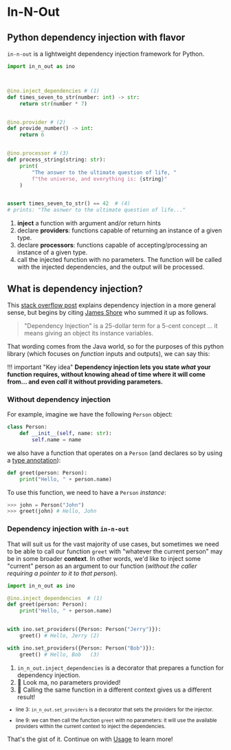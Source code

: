 # In-N-Out

## Python dependency injection with flavor

`in-n-out` is a lightweight dependency injection framework for Python.

```python
import in_n_out as ino



@ino.inject_dependencies # (1)
def times_seven_to_str(number: int) -> str:
    return str(number * 7)


@ino.provider # (2)
def provide_number() -> int:
    return 6


@ino.processor # (3)
def process_string(string: str):
    print(
        "The answer to the ultimate question of life, "
        f"the universe, and everything is: {string}"
    )


assert times_seven_to_str() == 42  # (4)
# prints: "The asnwer to the ultimate question of life..."
```

1. **inject** a function with argument and/or return hints
2. declare **providers**: functions capable of returning an instance of a given type.
3. declare **processors**: functions capable of accepting/processing an instance of a given type.
4. call the injected function with no parameters.  The function will be called with the injected dependencies, and the output will be processed.


## What is dependency injection?

This [stack overflow post](https://stackoverflow.com/questions/130794/what-is-dependency-injection)
explains dependency injection in a more general sense, but begins by citing [James Shore](https://www.jamesshore.com/v2/blog/2006/dependency-injection-demystified) who summed it up as follows.

> "Dependency Injection" is a 25-dollar term for a 5-cent concept ... it means giving an object its instance variables.

That wording comes from the Java world, so for the purposes of this python library (which focuses on *function* inputs and outputs), we can say this:

!!! important "Key idea"
    **Dependency injection lets you state *what* your function requires, without knowing ahead of time where it will come from... and even
    *call* it without providing parameters.**

### Without dependency injection

For example, imagine we have the following `Person` object:

```python
class Person:
    def __init__(self, name: str):
        self.name = name
```

we also have a function that operates on a `Person` (and declares so by using a [type annotation](https://docs.python.org/3/library/typing.html)):

```python
def greet(person: Person):
    print("Hello, " + person.name)
```

To use this function, we need to have a `Person` *instance*:

```python
>>> john = Person("John")
>>> greet(john) # Hello, John
```

### Dependency injection with `in-n-out`

That will suit us for the vast majority of use cases, but sometimes we need to
be able to call our function `greet` with "whatever the current person" may be
in some broader **context**. In other words, we'd like to inject some "current"
person as an argument to our function (*without the caller requiring a pointer to it to that person*).

``` python linenums="1"
import in_n_out as ino

@ino.inject_dependencies  # (1)
def greet(person: Person):
    print("Hello, " + person.name)


with ino.set_providers({Person: Person("Jerry")}):
    greet() # Hello, Jerry (2)

with ino.set_providers({Person: Person("Bob")}):
    greet() # Hello, Bob   (3)
```

1. `in_n_out.inject_dependencies` is a decorator that prepares a function for dependency injection.
2. :eyes: Look ma, no parameters provided!
3. :tada: Calling the same function in a different context gives us a different result!

<small>

- line 3: `in_n_out.set_providers` is a decorator that sets the providers for the injector.

- line 9: we can then call the function `greet` with no parameters: it will use the available providers within the current context to inject the dependencies.

</small>

That's the gist of it. Continue on with [Usage](usage) to learn more!

